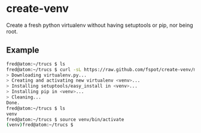 create-venv
===========

Create a fresh python virtualenv without having setuptools or pip, nor being root.

Example
-------

```bash
fred@atom:~/trucs $ ls
fred@atom:~/trucs $ curl -sL https://raw.github.com/fspot/create-venv/master/create_venv.sh | bash
> Downloading virtualenv.py...
> Creating and activating new virtualenv <venv>...
> Installing setuptools/easy_install in <venv>...
> Installing pip in <venv>...
> Cleaning...
Done.
fred@atom:~/trucs $ ls
venv
fred@atom:~/trucs $ source venv/bin/activate
(venv)fred@atom:~/trucs $ 
```
